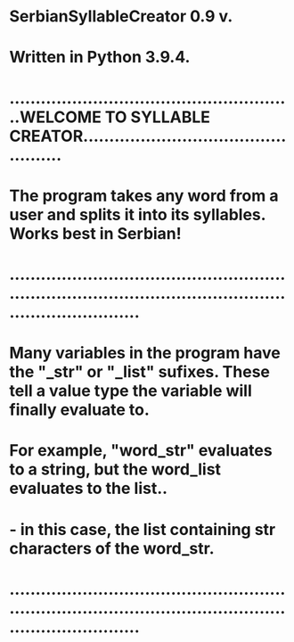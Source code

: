 # SerbianSyllableCreator 0.9 v.
# Written in Python 3.9.4.

# .......................................................WELCOME TO SYLLABLE CREATOR.................................................

# The program takes any word from a user and splits it into its syllables. Works best in Serbian!

# ...................................................................................................................................

# Many variables in the program have the "_str" or "_list" sufixes. These tell a value type the variable will finally evaluate to. 
# For example, "word_str" evaluates to a string, but the word_list evaluates to the list..
#  - in this case, the list containing str characters of the word_str. 

# ...................................................................................................................................
